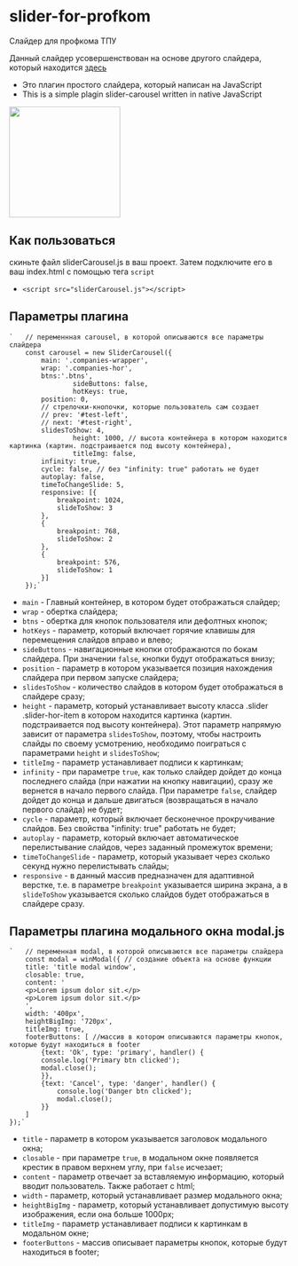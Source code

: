 # slider-for-profkom
Слайдер для профкома ТПУ

Данный слайдер усовершенствован на основе другого слайдера, который находится <a href="https://github.com/Danila95/plagin-slider-carousel">здесь</a> 
- Это плагин простого слайдера, который написан на JavaScript
- This is a simple plagin slider-carousel written in native JavaScript
<div> 
<img width="200" heigth="200" src="https://cdn-images-1.medium.com/max/1052/1*DN7ToydkJZEdVaJVK_Nhvw.png">
</div>

## Как пользоваться

скиньте файл sliderCarousel.js в ваш проект. Затем подключите его в ваш index.html  с помощью тега `script`
- `<script src="sliderCarousel.js"></script>`


## Параметры плагина
	`	// переменнная carousel, в которой описываются все параметры слайдера 
		const carousel = new SliderCarousel({
			main: '.companies-wrapper',
			wrap: '.companies-hor',
			btns:'.btns',
                    sideButtons: false,
                    hotKeys: true,
			position: 0,
			// стрелочки-кнопочки, которые пользователь сам создает
			// prev: '#test-left',
			// next: '#test-right',
			slidesToShow: 4,
                    height: 1000, // высота контейнера в котором находится картинка (картин. подстраивается под высоту контейнера),
                    titleImg: false,
			infinity: true,
			cycle: false, // без "infinity: true" работать не будет
			autoplay: false,
			timeToChangeSlide: 5,
			responsive: [{
				breakpoint: 1024,
				slideToShow: 3
			},
			{
				breakpoint: 768,
				slideToShow: 2
			},
			{
				breakpoint: 576,
				slideToShow: 1
			}]
		});`
    
- `main` - Главный контейнер, в котором будет отображаться слайдер;
- `wrap` - обертка слайдера;
- `btns` - обертка для кнопок пользователя или дефолтных кнопок;
- `hotKeys` - параметр, который включает горячие клавишы для перемещения слайдов вправо и влево;
- `sideButtons` - навигационные кнопки отображаются по бокам слайдера. При значении `false`, кнопки будут отображаться внизу;
- `position` - параметр в котором указывается позиция нахождения слайдера при первом запуске слайдера;
- `slidesToShow` - количество слайдов в котором будет отображаться в слайдере сразу;
- `height` - параметр, который устанавливает высоту класса .slider .slider-hor-item в котором находится картинка (картин. подстраивается под высоту контейнера). Этот параметр напрямую зависит от параметра `slidesToShow`, поэтому, чтобы настроить слайды по своему усмотрению, необходимо поиграться с параметрами `height` и `slidesToShow`;
- `titleImg` - параметр устанавливает подписи к картинкам;
- `infinity` - при параметре `true`, как только слайдер дойдет до конца последнего слайда (при нажатии на кнопку навигации), сразу же вернется в начало первого слайда. При параметре `false`, слайдер дойдет до конца и дальше двигаться (возвращаться в начало первого слайда) не будет;
- `cycle` - параметр, который включает бесконечное прокручивание слайдов. Без свойства "infinity: true" работать не будет;
- `autoplay` - параметр, который включает автоматическое перелистывание слайдов, через заданный промежуток времени;
- `timeToChangeSlide` - параметр, который указывает через сколько секунд нужно перелистывать слайды;
- `responsive` - в данный массив предназначен для адаптивной верстке, т.е. в параметре `breakpoint` указывается ширина экрана, а в `slideToShow` указывается сколько слайдов будет отображаться в слайдере сразу.

## Параметры плагина модального окна modal.js
    `   // переменная modal, в которой описываются все параметры слайдера
        const modal = winModal({ // создание объекта на основе функции
        title: 'title modal window',
        closable: true,
        content: '
        <p>Lorem ipsum dolor sit.</p>
        <p>Lorem ipsum dolor sit.</p>
        ',
        width: '400px',
        heightBigImg: '720px',
        titleImg: true,
        footerButtons: [ //массив в котором описываются параметры кнопок, которые будут находиться в footer
            {text: 'Ok', type: 'primary', handler() {
            console.log('Primary btn clicked');
            modal.close();
            }},
            {text: 'Cancel', type: 'danger', handler() {
                console.log('Danger btn clicked');
                modal.close();
            }}
        ]
    });`

- `title` - параметр в котором указывается заголовок модального окна;
- `closable` - при параметре `true`, в модальном окне появляется крестик в правом верхнем углу, при `false` исчезает;
- `content` - параметр отвечает за вставляемую информацию, который вводит пользователь. Также работает с html;
- `width` - параметр, который устанавливает размер модального окна;
- `heightBigImg` - параметр, который устанавливает допустимую высоту изображения, если она больше 1000px;
- `titleImg` - параметр устанавливает подписи к картинкам в модальном окне;
- `footerButtons` - массив описывает параметры кнопок, которые будут находиться в footer;
